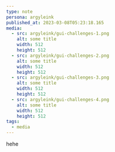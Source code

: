 ```yaml
---
type: note
persona: argyleink
published_at: 2023-03-08T05:23:18.165
media:
  - src: argyleink/gui-challenges-1.png
    alt: some title
    width: 512
    height: 512
  - src: argyleink/gui-challenges-2.png
    alt: some title
    width: 512
    height: 512
  - src: argyleink/gui-challenges-3.png
    alt: some title
    width: 512
    height: 512
  - src: argyleink/gui-challenges-4.png
    alt: some title
    width: 512
    height: 512
tags: 
  - media
---
```


hehe